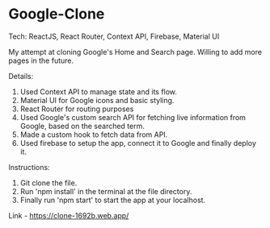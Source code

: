 # Google-Clone

Tech: ReactJS, React Router, Context API, Firebase, Material UI

My attempt at cloning Google's Home and Search page. 
Willing to add more pages in the future.

Details: 
1. Used Context API to manage state and its flow.
2. Material UI for Google icons and basic styling. 
3. React Router for routing purposes 
4. Used Google's custom search API for fetching live information from Google, based on the searched term.
5. Made a custom hook to fetch data from API. 
6. Used firebase to setup the app, connect it to Google and finally deploy it.


Instructions:
1. Git clone the file.
2. Run 'npm install' in the terminal at the file directory.
3. Finally run 'npm start' to start the app at your localhost.

Link - https://clone-1692b.web.app/
